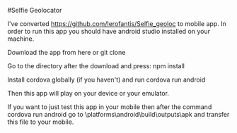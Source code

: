 #Selfie Geolocator

I've converted https://github.com/Ierofantis/Selfie_geoloc to mobile app. In order to run this app you should have android studio installed on your machine.

Download the app from here or git clone

Go to the directory after the download and press: npm install

Install cordova globally (if you haven't) and run cordova run android 

Then this app will play on your device or your emulator.

If you want to just test this app in your mobile then after the command cordova run android go to \platforms\android\build\outputs\apk and transfer this file to your mobile.


